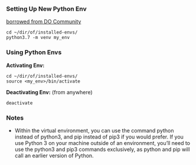 ### Setting Up New Python Env
[borrowed from DO Community](https://www.digitalocean.com/community/tutorials/how-to-install-python-3-and-set-up-a-local-programming-environment-on-macos)
```
cd ~/dir/of/installed-envs/
python3.7 -m venv my_env
```


### Using Python Envs

**Activating Env:**
```
cd ~/dir/of/installed-envs/
source <my_env>/bin/activate
```

**Deactivating Env:**
(from anywhere)
```
deactivate
```

### Notes
- Within the virtual environment, you can use the command python instead of python3, and pip instead of pip3 if you would prefer. If you use Python 3 on your machine outside of an environment, you’ll need to use the python3 and pip3 commands exclusively, as python and pip will call an earlier version of Python.
